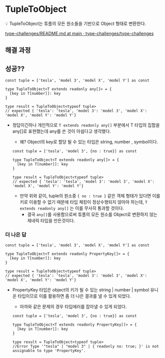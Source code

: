# TupleToObject<T>

<aside>
💡 TupleToObject<T>는 튜플의 모든 원소들을 기반으로 Object 형태로 변환한다.

</aside>

[type-challenges/README.md at main · type-challenges/type-challenges](https://github.com/type-challenges/type-challenges/blob/main/questions/00011-easy-tuple-to-object/README.md)

## 해결 과정

## 성공??

```tsx
const tuple = ['tesla', 'model 3', 'model X', 'model Y'] as const

type TupleToObject<T extends readonly any[]> = {
  [key in T[number]]: key
}

type result = TupleToObject<typeof tuple> 
// expected { 'tesla': 'tesla', 'model 3': 'model 3', 'model X': 'model X', 'model Y': 'model Y'}
```

- 정답이긴하나 개인적으로 `T extends readonly any[]` 부분에서 T 타입의 집합을 any[]로 표현했는데 any를 쓴 것이 아쉽다고 생각했다.
    - 왜? Object의 key로 할당 될 수 있는 타입은 string, number , symbol이다.
    
    ```tsx
    const tuple = ['tesla', 'model 3', {no : true}] as const
    
    type TupleToObject<T extends readonly any[]> = {
      [key in T[number]]: key
    }
    
    type result = TupleToObject<typeof tuple> 
    // expected { 'tesla': 'tesla', 'model 3': 'model 3', 'model X': 'model X', 'model Y': 'model Y'}
    ```
    
    - 만약 위와 같이, tuple의 원소중 `{ no : true }` 같은 객체 형태가 있다면 이를 키로 이용할 수 없기 때문에 타입 체킹이 정상수행되지 않아야 하는데, `T extends readonly any[]` 는 이를 무사히 통과할 것이다.
        - 결국 `any[]`를 사용함으로써 튜플의 모든 원소를 Object로 변환하지 않는 제네릭 타입을 만든것이다.

### 더 나은 답

```tsx
const tuple = ['tesla', 'model 3', 'model X', 'model Y'] as const

type TupleToObject<T extends readonly PropertyKey[]> = {
  [key in T[number]]: key
}

type result = TupleToObject<typeof tuple> 
// expected { 'tesla': 'tesla', 'model 3': 'model 3', 'model X': 'model X', 'model Y': 'model Y'}
```

- PropertyKey 타입은 object의 키가 될 수 있는 string | number | symbol 유니온 타입이므로 이를 활용하면 좀 더 나은 결과를 낼 수 있게 되었다.
    - 아까와 같은 문제의 경우 타입에러를 잡아낼 수 있게 되었다.
    
    ```tsx
    const tuple = ['tesla', 'model 3', {no : true}] as const
    
    type TupleToObject<T extends readonly PropertyKey[]> = {
      [key in T[number]]: key
    }
    
    type result = TupleToObject<typeof tuple>
    //Error Type '"tesla" | "model 3" | { readonly no: true; }' is not assignable to type 'PropertyKey'. 
    ```